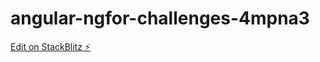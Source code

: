 # angular-ngfor-challenges-4mpna3

[Edit on StackBlitz ⚡️](https://stackblitz.com/edit/angular-ngfor-challenges-4mpna3)